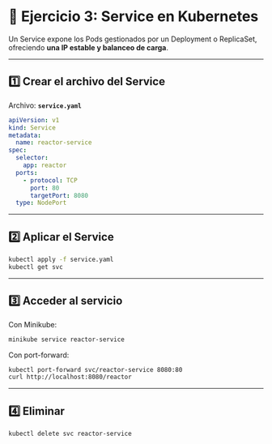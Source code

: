 # 🚀 Ejercicio 3: Service en Kubernetes

Un Service expone los Pods gestionados por un Deployment o ReplicaSet, ofreciendo **una IP estable y balanceo de carga**.

---

## 1️⃣ Crear el archivo del Service

Archivo: **`service.yaml`**

```yaml
apiVersion: v1
kind: Service
metadata:
  name: reactor-service
spec:
  selector:
    app: reactor
  ports:
    - protocol: TCP
      port: 80
      targetPort: 8080
  type: NodePort
```

---

## 2️⃣ Aplicar el Service

```bash
kubectl apply -f service.yaml
kubectl get svc
```

---

## 3️⃣ Acceder al servicio

Con Minikube:

```bash
minikube service reactor-service
```

Con port-forward:

```bash
kubectl port-forward svc/reactor-service 8080:80
curl http://localhost:8080/reactor
```

---

## 4️⃣  Eliminar

```bash
kubectl delete svc reactor-service
```
